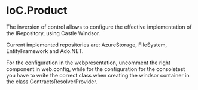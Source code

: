 IoC.Product
===========

The inversion of control allows to configure the effective implementation of the IRepository<ProductEntity>, using Castle Windsor.

Current implemented repositories are: AzureStorage, FileSystem, EntityFramework and Ado.NET.

For the configuration in the webpresentation, uncomment the right component in web.config, while for the configuration for the consoletest you have to write the correct class when creating the windsor container in the class ContractsResolverProvider.
